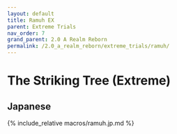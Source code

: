 ```yaml
---
layout: default
title: Ramuh EX
parent: Extreme Trials
nav_order: 7
grand_parent: 2.0 A Realm Reborn
permalink: /2.0_a_realm_reborn/extreme_trials/ramuh/
---
```


# The Striking Tree (Extreme)

## Japanese

{% include_relative macros/ramuh.jp.md %}

<script data-goatcounter="https://xivjpraids.goatcounter.com/count"
        async src="//gc.zgo.at/count.js"></script>
